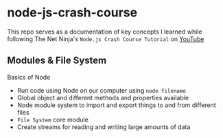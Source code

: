 # node-js-crash-course
This repo serves as a documentation of key concepts I learned while following The Net Ninja's `Node.js Crash Course Tutorial` on [YouTube](https://www.youtube.com/watch?v=zb3Qk8SG5Ms&list=PL4cUxeGkcC9jsz4LDYc6kv3ymONOKxwBU)
## Modules & File System

Basics of Node

* Run code using Node on our computer using `node filename`
* Global object and different methods and properties available
* Node module system to import and export things to and from different files
* `File System` core module
* Create streams for reading and writing large amounts of data
